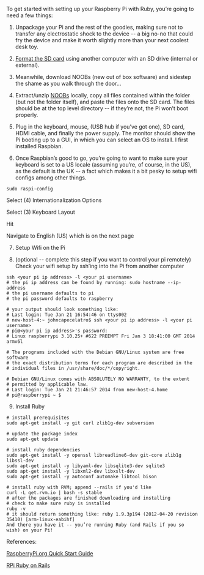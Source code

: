 To get started with setting up your Raspberry Pi with Ruby, you’re going to need a few things:

1. Unpackage your Pi and the rest of the goodies, making sure not to transfer any electrostatic shock to the device -- a big no-no that could fry the device and make it worth slightly more than your next coolest desk toy. 
2. [Format the SD card](https://www.sdcard.org/downloads/formatter_4/) using another computer with an SD drive (internal or external). 

3. Meanwhile, download NOOBs (new out of box software) and sidestep the shame as you walk through the door…

4. Extract/unzip [NOOBs](http://www.raspberrypi.org/downloads) locally, copy all files contained within the folder (but not the folder itself), and paste the files onto the SD card. The files should be at the top level directory -- if they’re not, the Pi won’t boot properly.

5. Plug in the keyboard, mouse, (USB hub if you’ve got one), SD card,  HDMI cable, and finally the power supply. The monitor should show the Pi booting up to a GUI, in which you can select an OS to install. I first installed Raspbian.

6. Once Raspbian’s good to go, you’re going to want to make sure your keyboard is set to a US locale (assuming you’re, of course, in the US), as the default is the UK -- a fact which makes it a bit pesky to setup wifi configs among other things.

```shell
sudo raspi-config
```

Select (4) Internationalization Options 

Select (3) Keyboard Layout

Hit <enter>

Navigate to English (US) which is on the next page

7. Setup Wifi on the Pi

8. (optional -- complete this step if you want to control your pi remotely) Check your wifi setup by ssh’ing into the Pi from another computer 

```shell
ssh <your pi ip address> -l <your pi username>
# the pi ip address can be found by running: sudo hostname --ip-address
# the pi username defaults to pi 
# the pi password defaults to raspberry
  
# your output should look something like:
# Last login: Tue Jan 21 16:54:46 on ttys002
# new-host-4:~ johncapecelatro$ ssh <your pi ip address> -l <your pi username>
# pi@<your pi ip address>'s password: 
# Linux raspberrypi 3.10.25+ #622 PREEMPT Fri Jan 3 18:41:00 GMT 2014 armv6l
   
# The programs included with the Debian GNU/Linux system are free software
# the exact distribution terms for each program are described in the
# individual files in /usr/share/doc/*/copyright.
    
# Debian GNU/Linux comes with ABSOLUTELY NO WARRANTY, to the extent
# permitted by applicable law.
# Last login: Tue Jan 21 21:46:57 2014 from new-host-4.home
# pi@raspberrypi ~ $
```

9. Install Ruby

```shell
# install prerequisites
sudo apt-get install -y git curl zlib1g-dev subversion
 
# update the package index
sudo apt-get update
  
# install ruby dependencies 
sudo apt-get install -y openssl libreadline6-dev git-core zlib1g libssl-dev
sudo apt-get install -y libyaml-dev libsqlite3-dev sqlite3
sudo apt-get install -y libxml2-dev libxslt-dev
sudo apt-get install -y autoconf automake libtool bison
   
# install ruby with RVM; append --rails if you'd like 
curl -L get.rvm.io | bash -s stable    
# after the packages are finished downloading and installing
# check to make sure ruby is installed
ruby -v
# it should return something like: ruby 1.9.3p194 (2012-04-20 revision 35410) [arm-linux-eabihf]
And there you have it -- you’re running Ruby (and Rails if you so wish) on your Pi!
```

References:

[RaspberryPi.org Quick Start Guide](http://www.raspberrypi.org/wp-content/uploads/2012/04/quick-start-guide-v2_1.pdf)

[RPi Ruby on Rails](http://elinux.org/RPi_Ruby_on_Rails)

